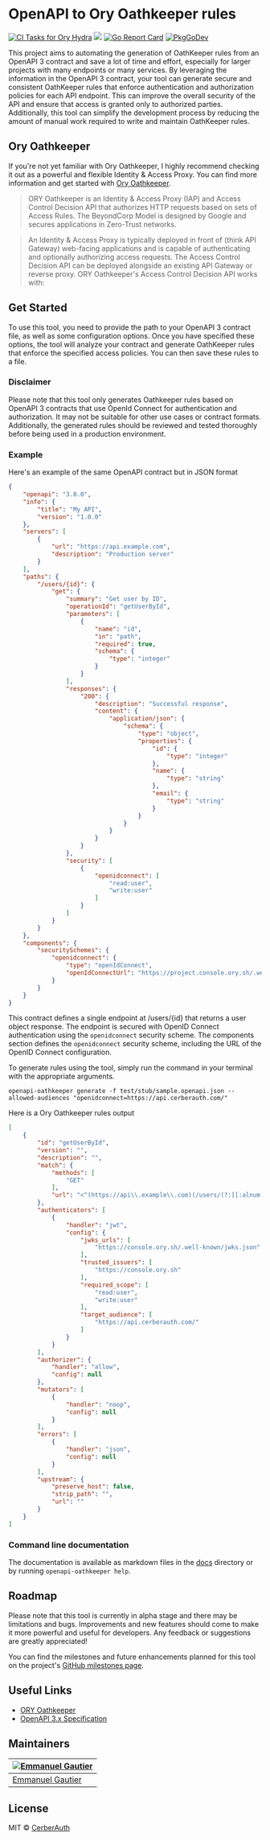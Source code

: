 # OpenAPI to Ory Oathkeeper rules

<p align="left">
    <a href="https://github.com/cerberauth/openapi-oathkeeper/actions/workflows/ci.yml"><img src="https://github.com/cerberauth/openapi-oathkeeper/actions/workflows/ci.yml/badge.svg?branch=main&event=push" alt="CI Tasks for Ory Hydra"></a>
    <a href="https://codecov.io/gh/cerberauth/openapi-oathkeeper"><img src="https://codecov.io/gh/cerberauth/openapi-oathkeeper/branch/main/graph/badge.svg?token=BD1WPXJDAW"/></a>
    <a href="https://goreportcard.com/report/github.com/cerberauth/openapi-oathkeeper"><img src="https://goreportcard.com/badge/github.com/cerberauth/openapi-oathkeeper" alt="Go Report Card"></a>
    <a href="https://pkg.go.dev/github.com/cerberauth/openapi-oathkeeper"><img src="https://pkg.go.dev/badge/www.github.com/cerberauth/openapi-oathkeeper" alt="PkgGoDev"></a>
</p>

This project aims to automating the generation of OathKeeper rules from an OpenAPI 3 contract and save a lot of time and effort, especially for larger projects with many endpoints or many services. By leveraging the information in the OpenAPI 3 contract, your tool can generate secure and consistent OathKeeper rules that enforce authentication and authorization policies for each API endpoint. This can improve the overall security of the API and ensure that access is granted only to authorized parties. Additionally, this tool can simplify the development process by reducing the amount of manual work required to write and maintain OathKeeper rules.

## Ory Oathkeeper

If you're not yet familiar with Ory Oathkeeper, I highly recommend checking it out as a powerful and flexible Identity & Access Proxy. You can find more information and get started with [Ory Oathkeeper](https://github.com/ory/oathkeeper).

> ORY Oathkeeper is an Identity & Access Proxy (IAP) and Access Control Decision API that authorizes HTTP requests based on sets of Access Rules. The BeyondCorp Model is designed by Google and secures applications in Zero-Trust networks.

> An Identity & Access Proxy is typically deployed in front of (think API Gateway) web-facing applications and is capable of authenticating and optionally authorizing access requests. The Access Control Decision API can be deployed alongside an existing API Gateway or reverse proxy. ORY Oathkeeper's Access Control Decision API works with:

## Get Started

To use this tool, you need to provide the path to your OpenAPI 3 contract file, as well as some configuration options. Once you have specified these options, the tool will analyze your contract and generate OathKeeper rules that enforce the specified access policies. You can then save these rules to a file.

### Disclaimer

Please note that this tool only generates Oathkeeper rules based on OpenAPI 3 contracts that use OpenId Connect for authentication and authorization. It may not be suitable for other use cases or contract formats. Additionally, the generated rules should be reviewed and tested thoroughly before being used in a production environment.

### Example

Here's an example of the same OpenAPI contract but in JSON format

```json sample.openapi.json
{
    "openapi": "3.0.0",
    "info": {
        "title": "My API",
        "version": "1.0.0"
    },
    "servers": [
        {
            "url": "https://api.example.com",
            "description": "Production server"
        }
    ],
    "paths": {
        "/users/{id}": {
            "get": {
                "summary": "Get user by ID",
                "operationId": "getUserById",
                "parameters": [
                    {
                        "name": "id",
                        "in": "path",
                        "required": true,
                        "schema": {
                            "type": "integer"
                        }
                    }
                ],
                "responses": {
                    "200": {
                        "description": "Successful response",
                        "content": {
                            "application/json": {
                                "schema": {
                                    "type": "object",
                                    "properties": {
                                        "id": {
                                            "type": "integer"
                                        },
                                        "name": {
                                            "type": "string"
                                        },
                                        "email": {
                                            "type": "string"
                                        }
                                    }
                                }
                            }
                        }
                    }
                },
                "security": [
                    {
                        "openidconnect": [
                            "read:user",
                            "write:user"
                        ]
                    }
                ]
            }
        }
    },
    "components": {
        "securitySchemes": {
            "openidconnect": {
                "type": "openIdConnect",
                "openIdConnectUrl": "https://project.console.ory.sh/.well-known/openid-configuration"
            }
        }
    }
}
```

This contract defines a single endpoint at /users/{id} that returns a user object response. The endpoint is secured with OpenID Connect authentication using the `openidconnect` security scheme. The components section defines the `openidconnect` security scheme, including the URL of the OpenID Connect configuration.

To generate rules using the tool, simply run the command in your terminal with the appropriate arguments.

```shell
openapi-oathkeeper generate -f test/stub/sample.openapi.json --allowed-audiences "openidconnect=https://api.cerberauth.com/"
```

Here is a Ory Oathkeeper rules output

```json
[
    {
        "id": "getUserById",
        "version": "",
        "description": "",
        "match": {
            "methods": [
                "GET"
            ],
            "url": "<^(https://api\\.example\\.com)(/users/(?:[[:alnum:]]\\x2D=\\?&)+/?)$>"
        },
        "authenticators": [
            {
                "handler": "jwt",
                "config": {
                    "jwks_urls": [
                        "https://console.ory.sh/.well-known/jwks.json"
                    ],
                    "trusted_issuers": [
                        "https://console.ory.sh"
                    ],
                    "required_scope": [
                        "read:user",
                        "write:user"
                    ],
                    "target_audience": [
                        "https://api.cerberauth.com/"
                    ]
                }
            }
        ],
        "authorizer": {
            "handler": "allow",
            "config": null
        },
        "mutators": [
            {
                "handler": "noop",
                "config": null
            }
        ],
        "errors": [
            {
                "handler": "json",
                "config": null
            }
        ],
        "upstream": {
            "preserve_host": false,
            "strip_path": "",
            "url": ""
        }
    }
]
```

### Command line documentation

The documentation is available as markdown files in the [docs](./docs/openapi-oathkeeper.md) directory or by running `openapi-oathkeeper help`.

## Roadmap

Please note that this tool is currently in alpha stage and there may be limitations and bugs. Improvements and new features should come to make it more powerful and useful for developers. Any feedback or suggestions are greatly appreciated!

You can find the milestones and future enhancements planned for this tool on the project's [GitHub milestones page]((https://github.com/cerberauth/openapi-oathkeeper/milestones)).

## Useful Links

- [ORY Oathkeeper](https://github.com/ory/oathkeeper)
- [OpenAPI 3.x Specification](https://swagger.io/specification/)

## Maintainers

[![Emmanuel Gautier](https://avatars0.githubusercontent.com/u/2765366?s=144)](https://www.emmanuelgautier.com) |
--- |
[Emmanuel Gautier](https://www.emmanuelgautier.com) |

## License

MIT © [CerberAuth](https://www.cerberauth.com)
